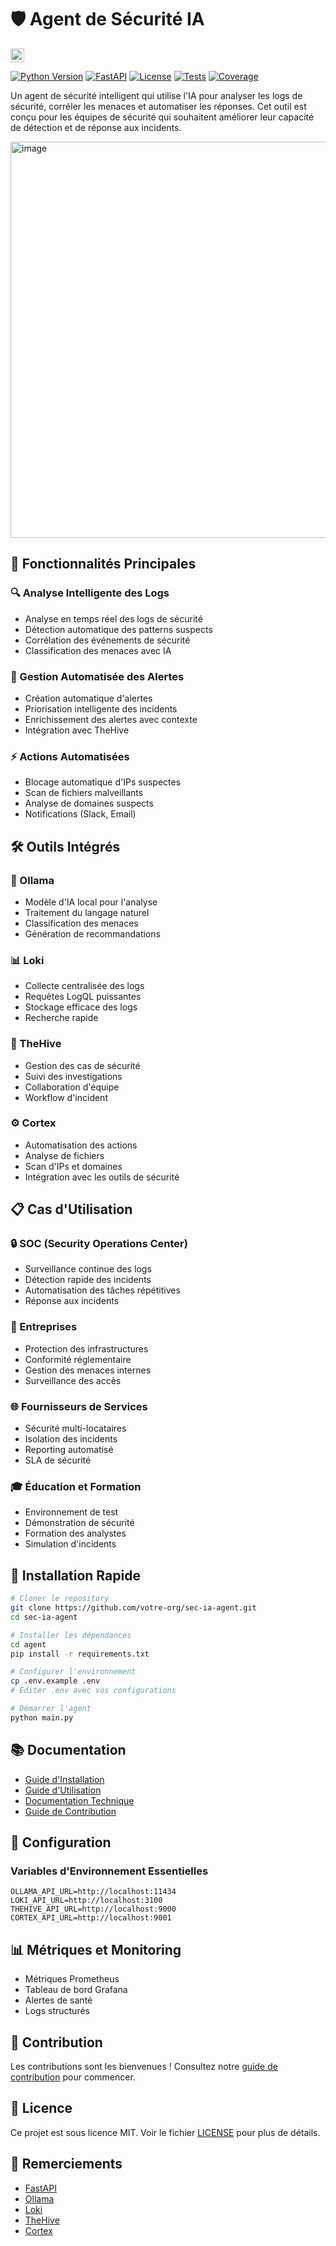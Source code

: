 # 🛡️ Agent de Sécurité IA

<kbd>[<img title="Gabon" alt="Gabon" src="https://cdn.statically.io/gh/hjnilsson/country-flags/master/svg/ga.svg" width="22">](docs/translations/README.ga.md)</kbd>

[![Python Version](https://img.shields.io/badge/python-3.8%2B-blue)](https://www.python.org/)
[![FastAPI](https://img.shields.io/badge/FastAPI-0.109.2-green)](https://fastapi.tiangolo.com/)
[![License](https://img.shields.io/badge/license-MIT-yellow)](LICENSE)
[![Tests](https://img.shields.io/badge/tests-passing-brightgreen)](tests/)
[![Coverage](https://img.shields.io/badge/coverage-85%25-green)](.coveragerc)

Un agent de sécurité intelligent qui utilise l'IA pour analyser les logs de sécurité, corréler les menaces et automatiser les réponses. Cet outil est conçu pour les équipes de sécurité qui souhaitent améliorer leur capacité de détection et de réponse aux incidents.



<img width="634" alt="image" src="https://github.com/user-attachments/assets/42402779-981b-4b13-a505-66dcbca48791" />




## 🌟 Fonctionnalités Principales

### 🔍 Analyse Intelligente des Logs
- Analyse en temps réel des logs de sécurité
- Détection automatique des patterns suspects
- Corrélation des événements de sécurité
- Classification des menaces avec IA

### 🚨 Gestion Automatisée des Alertes
- Création automatique d'alertes
- Priorisation intelligente des incidents
- Enrichissement des alertes avec contexte
- Intégration avec TheHive

### ⚡ Actions Automatisées
- Blocage automatique d'IPs suspectes
- Scan de fichiers malveillants
- Analyse de domaines suspects
- Notifications (Slack, Email)

## 🛠️ Outils Intégrés

### 🤖 Ollama
- Modèle d'IA local pour l'analyse
- Traitement du langage naturel
- Classification des menaces
- Génération de recommandations

### 📊 Loki
- Collecte centralisée des logs
- Requêtes LogQL puissantes
- Stockage efficace des logs
- Recherche rapide

### 🎯 TheHive
- Gestion des cas de sécurité
- Suivi des investigations
- Collaboration d'équipe
- Workflow d'incident

### ⚙️ Cortex
- Automatisation des actions
- Analyse de fichiers
- Scan d'IPs et domaines
- Intégration avec les outils de sécurité

## 📋 Cas d'Utilisation

### 🔒 SOC (Security Operations Center)
- Surveillance continue des logs
- Détection rapide des incidents
- Automatisation des tâches répétitives
- Réponse aux incidents

### 🏢 Entreprises
- Protection des infrastructures
- Conformité réglementaire
- Gestion des menaces internes
- Surveillance des accès

### 🌐 Fournisseurs de Services
- Sécurité multi-locataires
- Isolation des incidents
- Reporting automatisé
- SLA de sécurité

### 🎓 Éducation et Formation
- Environnement de test
- Démonstration de sécurité
- Formation des analystes
- Simulation d'incidents

## 🚀 Installation Rapide

```bash
# Cloner le repository
git clone https://github.com/votre-org/sec-ia-agent.git
cd sec-ia-agent

# Installer les dépendances
cd agent
pip install -r requirements.txt

# Configurer l'environnement
cp .env.example .env
# Éditer .env avec vos configurations

# Démarrer l'agent
python main.py
```

## 📚 Documentation

- [Guide d'Installation](docs/INSTALLATION.md)
- [Guide d'Utilisation](docs/USAGE.md)
- [Documentation Technique](docs/DEVELOPMENT.md)
- [Guide de Contribution](docs/CONTRIBUTING.md)

## 🔧 Configuration

### Variables d'Environnement Essentielles
```env
OLLAMA_API_URL=http://localhost:11434
LOKI_API_URL=http://localhost:3100
THEHIVE_API_URL=http://localhost:9000
CORTEX_API_URL=http://localhost:9001
```

## 📊 Métriques et Monitoring

- Métriques Prometheus
- Tableau de bord Grafana
- Alertes de santé
- Logs structurés

## 🤝 Contribution

Les contributions sont les bienvenues ! Consultez notre [guide de contribution](docs/CONTRIBUTING.md) pour commencer.

## 📄 Licence

Ce projet est sous licence MIT. Voir le fichier [LICENSE](LICENSE) pour plus de détails.

## 🙏 Remerciements

- [FastAPI](https://fastapi.tiangolo.com/)
- [Ollama](https://ollama.ai/)
- [Loki](https://grafana.com/oss/loki/)
- [TheHive](https://thehive-project.org/)
- [Cortex](https://thehive-project.org/cortex/)
